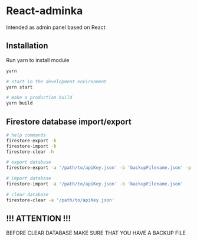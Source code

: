 # React-adminka

Intended as admin panel based on React

## Installation

Run yarn to install module

```bash
yarn

# start in the development environment
yarn start

# make a production build
yarn build
```
## Firestore database import/export

```bash
# help commands
firestore-export -h
firestore-import -h
firestore-clear -h

# export database
firestore-export -a '/path/to/apiKey.json' -b 'backupFilename.json' -p

# import database
firestore-import -a '/path/to/apiKey.json' -b 'backupFilename.json'

# clear database 
firestore-clear -a '/path/to/apiKey.json'

```
## !!! ATTENTION !!!

BEFORE CLEAR DATABASE MAKE SURE THAT YOU HAVE A BACKUP FILE
